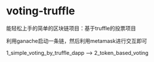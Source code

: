 # voting-truffle

能轻松上手的简单的区块链项目：基于truffle的投票项目

利用ganache启动一条链，然后利用metamask进行交互即可

1_simple_voting_by_truffle_dapp --> 2_token_based_voting 

